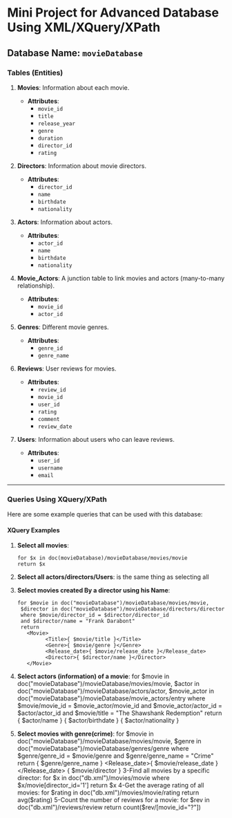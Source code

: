 # Mini Project for Advanced Database Using XML/XQuery/XPath

## Database Name: `movieDatabase`

### Tables (Entities)

1. **Movies**: Information about each movie.

   - **Attributes**:
     - `movie_id`
     - `title`
     - `release_year`
     - `genre`
     - `duration`
     - `director_id`
     - `rating`

2. **Directors**: Information about movie directors.

   - **Attributes**:
     - `director_id`
     - `name`
     - `birthdate`
     - `nationality`

3. **Actors**: Information about actors.

   - **Attributes**:
     - `actor_id`
     - `name`
     - `birthdate`
     - `nationality`

4. **Movie_Actors**: A junction table to link movies and actors (many-to-many relationship).

   - **Attributes**:
     - `movie_id`
     - `actor_id`

5. **Genres**: Different movie genres.

   - **Attributes**:
     - `genre_id`
     - `genre_name`

6. **Reviews**: User reviews for movies.

   - **Attributes**:
     - `review_id`
     - `movie_id`
     - `user_id`
     - `rating`
     - `comment`
     - `review_date`

7. **Users**: Information about users who can leave reviews.
   - **Attributes**:
     - `user_id`
     - `username`
     - `email`

---

### Queries Using XQuery/XPath

Here are some example queries that can be used with this database:

#### XQuery Examples

1. **Select all movies**:

   ```xquery
   for $x in doc(movieDatabase)/movieDatabase/movies/movie
   return $x

   ```

2. **Select all actors/directors/Users**:
   is the same thing as selecting all

3. **Select movies created By a director using his Name**:

   ```xquery
   for $movie in doc("movieDatabase")/movieDatabase/movies/movie,
    $director in doc("movieDatabase")/movieDatabase/directors/director
    where $movie/director_id = $director/director_id
    and $director/name = "Frank Darabont"
    return
      <Movie>
            <Title>{ $movie/title }</Title>
            <Genre>{ $movie/genre }</Genre>
            <Release_date>{ $movie/release_date }</Release_date>
            <Director>{ $director/name }</Director>
      </Movie>
   ```

4. **Select actors (information) of a movie**:
   for $movie in doc("movieDatabase")/movieDatabase/movies/movie,
   $actor in doc("movieDatabase")/movieDatabase/actors/actor,
   $movie_actor in doc("movieDatabase")/movieDatabase/movie_actors/entry
   where $movie/movie_id = $movie_actor/movie_id
   and $movie_actor/actor_id = $actor/actor_id
   and $movie/title = "The Shawshank Redemption"
   return
   <Actor>
   <name>{ $actor/name }</name>
   <birthdate>{ $actor/birthdate }</birthdate>
   <nationality>{ $actor/nationality }</nationality>
   </Actor>

5. **Select movies with genre(crime)**:
   for $movie in doc("movieDatabase")/movieDatabase/movies/movie,
    $genre in doc("movieDatabase")/movieDatabase/genres/genre
    where $genre/genre_id = $movie/genre
    and $genre/genre_name = "Crime"
    return
      <Movie>
            <Title>{ $movie/title }</Title>
            <Genre>{ $genre/genre_name }</Genre>
            <Release_date>{ $movie/release_date }</Release_date>
            <Director>{ $movie/director }</Director>
      </Movie>
          3-Find all movies by a specific director:
    for $x in doc("db.xml")/movies/movie
      where $x/movie[director_id='1']
    return $x
   4-Get the average rating of all movies:
    for $rating in doc("db.xml")/movies/movie/rating
    return avg($rating)
   5-Count the number of reviews for a movie:
   for $rev in doc("db.xml")/reviews/review
      return count($rev/[movie_id="?"])

   ```

   ```
